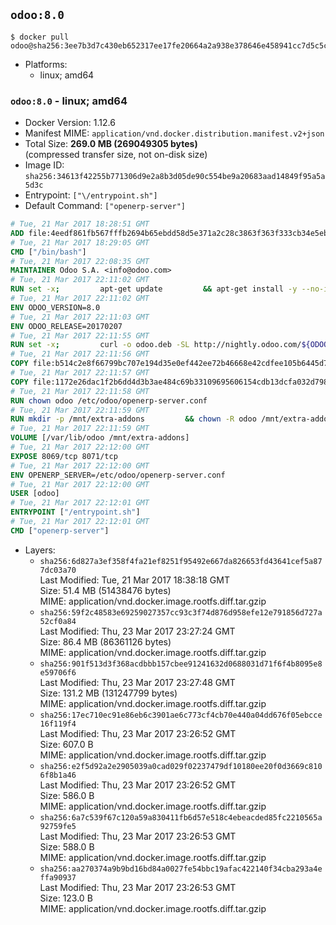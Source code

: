 ## `odoo:8.0`

```console
$ docker pull odoo@sha256:3ee7b3d7c430eb652317ee17fe20664a2a938e378646e458941cc7d5c5c54c4d
```

-	Platforms:
	-	linux; amd64

### `odoo:8.0` - linux; amd64

-	Docker Version: 1.12.6
-	Manifest MIME: `application/vnd.docker.distribution.manifest.v2+json`
-	Total Size: **269.0 MB (269049305 bytes)**  
	(compressed transfer size, not on-disk size)
-	Image ID: `sha256:34613f42255b771306d9e2a8b3d05de90c554be9a20683aad14849f95a5a5d3c`
-	Entrypoint: `["\/entrypoint.sh"]`
-	Default Command: `["openerp-server"]`

```dockerfile
# Tue, 21 Mar 2017 18:28:51 GMT
ADD file:4eedf861fb567fffb2694b65ebdd58d5e371a2c28c3863f363f333cb34e5eb7b in / 
# Tue, 21 Mar 2017 18:29:05 GMT
CMD ["/bin/bash"]
# Tue, 21 Mar 2017 22:08:35 GMT
MAINTAINER Odoo S.A. <info@odoo.com>
# Tue, 21 Mar 2017 22:11:02 GMT
RUN set -x;         apt-get update         && apt-get install -y --no-install-recommends             ca-certificates             curl             node-less             node-clean-css             python-gevent             python-pip             python-pyinotify             python-renderpm             python-support         && curl -o wkhtmltox.deb -SL http://nightly.odoo.com/extra/wkhtmltox-0.12.1.2_linux-jessie-amd64.deb         && echo '40e8b906de658a2221b15e4e8cd82565a47d7ee8 wkhtmltox.deb' | sha1sum -c -         && dpkg --force-depends -i wkhtmltox.deb         && apt-get -y install -f --no-install-recommends         && apt-get purge -y --auto-remove -o APT::AutoRemove::RecommendsImportant=false -o APT::AutoRemove::SuggestsImportant=false npm         && rm -rf /var/lib/apt/lists/* wkhtmltox.deb         && pip install psycogreen==1.0
# Tue, 21 Mar 2017 22:11:02 GMT
ENV ODOO_VERSION=8.0
# Tue, 21 Mar 2017 22:11:03 GMT
ENV ODOO_RELEASE=20170207
# Tue, 21 Mar 2017 22:11:55 GMT
RUN set -x;         curl -o odoo.deb -SL http://nightly.odoo.com/${ODOO_VERSION}/nightly/deb/odoo_${ODOO_VERSION}.${ODOO_RELEASE}_all.deb         && echo 'cd8c1dc9d2ddf5a538381eed85871a2e343ec8ae odoo.deb' | sha1sum -c -         && dpkg --force-depends -i odoo.deb         && apt-get update         && apt-get -y install -f --no-install-recommends         && rm -rf /var/lib/apt/lists/* odoo.deb
# Tue, 21 Mar 2017 22:11:56 GMT
COPY file:b514c2e8f66799bc707e194d35e0ef442ee72b46668e42cdfee105b6445d7eb0 in / 
# Tue, 21 Mar 2017 22:11:57 GMT
COPY file:1172e26dac1f2b6dd4d3b3ae484c69b33109695606154cdb13dcfa032d798e88 in /etc/odoo/ 
# Tue, 21 Mar 2017 22:11:58 GMT
RUN chown odoo /etc/odoo/openerp-server.conf
# Tue, 21 Mar 2017 22:11:59 GMT
RUN mkdir -p /mnt/extra-addons         && chown -R odoo /mnt/extra-addons
# Tue, 21 Mar 2017 22:11:59 GMT
VOLUME [/var/lib/odoo /mnt/extra-addons]
# Tue, 21 Mar 2017 22:12:00 GMT
EXPOSE 8069/tcp 8071/tcp
# Tue, 21 Mar 2017 22:12:00 GMT
ENV OPENERP_SERVER=/etc/odoo/openerp-server.conf
# Tue, 21 Mar 2017 22:12:00 GMT
USER [odoo]
# Tue, 21 Mar 2017 22:12:01 GMT
ENTRYPOINT ["/entrypoint.sh"]
# Tue, 21 Mar 2017 22:12:01 GMT
CMD ["openerp-server"]
```

-	Layers:
	-	`sha256:6d827a3ef358f4fa21ef8251f95492e667da826653fd43641cef5a877dc03a70`  
		Last Modified: Tue, 21 Mar 2017 18:38:18 GMT  
		Size: 51.4 MB (51438476 bytes)  
		MIME: application/vnd.docker.image.rootfs.diff.tar.gzip
	-	`sha256:59f2c48583e69259027357cc93c3f74d876d958efe12e791856d727a52cf0a84`  
		Last Modified: Thu, 23 Mar 2017 23:27:24 GMT  
		Size: 86.4 MB (86361126 bytes)  
		MIME: application/vnd.docker.image.rootfs.diff.tar.gzip
	-	`sha256:901f513d3f368acdbbb157cbee91241632d0688031d71f6f4b8095e8e59706f6`  
		Last Modified: Thu, 23 Mar 2017 23:27:48 GMT  
		Size: 131.2 MB (131247799 bytes)  
		MIME: application/vnd.docker.image.rootfs.diff.tar.gzip
	-	`sha256:17ec710ec91e86eb6c3901ae6c773cf4cb70e440a04dd676f05ebcce16f119f4`  
		Last Modified: Thu, 23 Mar 2017 23:26:52 GMT  
		Size: 607.0 B  
		MIME: application/vnd.docker.image.rootfs.diff.tar.gzip
	-	`sha256:e2f5d92a2e2905039a0cad029f02237479df10180ee20f0d3669c8106f8b1a46`  
		Last Modified: Thu, 23 Mar 2017 23:26:52 GMT  
		Size: 586.0 B  
		MIME: application/vnd.docker.image.rootfs.diff.tar.gzip
	-	`sha256:6a7c539f67c120a59a830411fb6d57e518c4ebeacded85fc2210565a92759fe5`  
		Last Modified: Thu, 23 Mar 2017 23:26:53 GMT  
		Size: 588.0 B  
		MIME: application/vnd.docker.image.rootfs.diff.tar.gzip
	-	`sha256:aa270374a9b9bd16bd84a0027fe54bbc19afac422140f34cba293a4effa90937`  
		Last Modified: Thu, 23 Mar 2017 23:26:53 GMT  
		Size: 123.0 B  
		MIME: application/vnd.docker.image.rootfs.diff.tar.gzip
